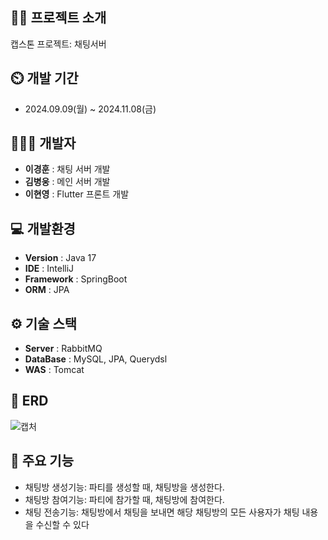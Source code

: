 ## 👨‍🏫 프로젝트 소개
캡스톤 프로젝트: 채팅서버

## ⏲️ 개발 기간 
- 2024.09.09(월) ~ 2024.11.08(금)
  
## 🧑‍🤝‍🧑 개발자  
- **이경훈** : 채팅 서버 개발
- **김병웅** : 메인 서버 개발
- **이현영** : Flutter 프론트 개발
  
## 💻 개발환경
- **Version** : Java 17
- **IDE** : IntelliJ
- **Framework** : SpringBoot
- **ORM** : JPA

## ⚙️ 기술 스택
- **Server** : RabbitMQ
- **DataBase** : MySQL, JPA, Querydsl
- **WAS** : Tomcat

## 📝 ERD
![캡처](https://github.com/user-attachments/assets/950f7a23-46c6-44cf-a006-b86a27edc70c)


## 📌 주요 기능
- 채팅방 생성기능: 파티를 생성할 때, 채팅방을 생성한다.
- 채팅방 참여기능: 파티에 참가할 때, 채팅방에 참여한다.
- 채팅 전송기능: 채팅방에서 채팅을 보내면 해당 채팅방의 모든 사용자가 채팅 내용을 수신할 수 있다
  

